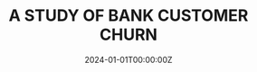 ---
title: A STUDY OF BANK CUSTOMER CHURN
summary: I conducted a comprehensive statistical analysis to delve into the behavior of bank customers. Employing advanced machine learning techniques, I focused on developing predictive models to ascertain whether a customer is likely to churn or not. This initiative aimed not only to understand the patterns in customer behavior but also to implement proactive measures for predicting and preventing customer churn within the banking context.

tags:
  - Machine Learning
date: '2024-01-01T00:00:00Z'

# Optional external URL for project (replaces project detail page).
external_link: https://mus514.github.io/Bank-customer-churn/

image:
  focal_point: Smart
---
